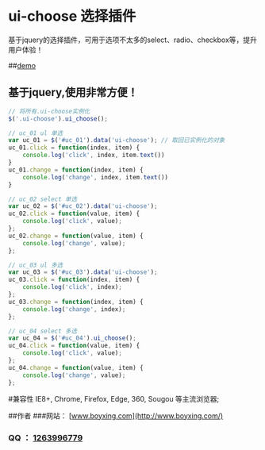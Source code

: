 # ui-choose 选择插件
基于jquery的选择插件，可用于选项不太多的select、radio、checkbox等，提升用户体验！

##[demo](http://wangxing218.github.io/ui-choose/test/demo.html)


## 基于jquery,使用非常方便！
```javascript
// 将所有.ui-choose实例化
$('.ui-choose').ui_choose();

// uc_01 ul 单选
var uc_01 = $('#uc_01').data('ui-choose'); // 取回已实例化的对象
uc_01.click = function(index, item) {
    console.log('click', index, item.text())
}
uc_01.change = function(index, item) {
    console.log('change', index, item.text())
}

// uc_02 select 单选
var uc_02 = $('#uc_02').data('ui-choose');
uc_02.click = function(value, item) {
    console.log('click', value);
};
uc_02.change = function(value, item) {
    console.log('change', value);
};

// uc_03 ul 多选
var uc_03 = $('#uc_03').data('ui-choose');
uc_03.click = function(index, item) {
    console.log('click', index);
};
uc_03.change = function(index, item) {
    console.log('change', index);
};

// uc_04 select 多选
var uc_04 = $('#uc_04').ui_choose();
uc_04.click = function(value, item) {
    console.log('click', value);
};
uc_04.change = function(value, item) {
    console.log('change', value);
};

```


#兼容性
IE8+, Chrome, Firefox, Edge, 360, Sougou 等主流浏览器;

##作者
###网站： [www.boyxing.com](http://www.boyxing.com/)
### QQ ： [1263996779](http://wpa.qq.com/msgrd?v=3&uin=1263996779&site=qq&menu=yes)

